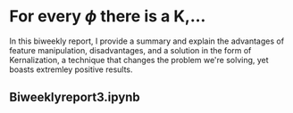 # For every $\phi$ there is a K,... #
In this biweekly report, I provide a summary and explain the advantages of feature manipulation, disadvantages, and a solution in the form of Kernalization, a technique that changes the problem we're solving, yet boasts extremley positive results.


## Biweeklyreport3.ipynb
